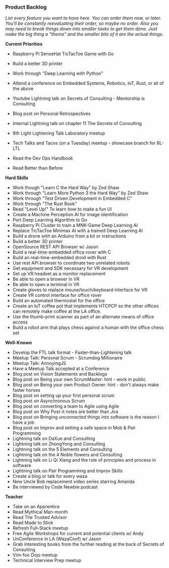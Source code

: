 ### Product Backlog

_List every feature you want to have here. You can order them now, or later. You'll be constantly reevaluating their order, so maybe no order. Also you may need to break things down into smaller tasks to get them done. Just make the big thing a "theme" and the smaller bits of it are the actual things._

__Current Priorities__
- Raspberry Pi SenseHat TicTacToe Game with Go
- Build a better 3D printer
- Work through "Deep Learning with Python"
- Attend a conference on Embedded Systems, Robotics, IoT, Rust, or all of the above

- Youtube Lightning talk on Secrets of Consulting - Mentorship is Consulting
- Blog post on Personal Retrospectives
- Internal Lightning talk on chapter 11 The Secrets of Consulting

- 8th Light Lightening Talk Laboratory meetup
- Tech Talks and Tacos (on a Tuesday) meetup - showcase branch for 8L-LTL
- Read the Dev Ops Handbook
- Read Better than Before

__Hard Skills__
- Work though "Learn C the Hard Way" by Zed Shaw
- Work through "Learn More Python 3 the Hard Way" by Zed Shaw
- Work through "Test Driven Development in Embedded C"
- Work through "The Rust Book"
- Read "Level Up!" To learn how to make a fun UI
- Create a Machine Perception AI for image identification
- Port Deep Learning Algorithm to Go
- Raspberry Pi Cluster to train a MNK-Game Deep Learning AI
- Replace TicTacToe Minimax AI with a trained Deep Learning AI
- Build a drone with an Arduino from a kit or instructions
- Build a better 3D printer
- OpenSource REST API Browser w/ Jason
- Build a real-time-embedded office rover with C
- Build an real-time-embedded droid with Rust
- Use rest API browser to coordinate two unrelated robots
- Get equipment and SDK necessary for VR development
- Set up VR headset as a monitor replacement
- Be able to open a browser in VR
- Be able to open a terminal in VR
- Create gloves to replace mouse/touch/keyboard interface for VR
- Create VR control interface for office rover
- Build an automated thermostat for the office
- Create an IoT coffee pot that implements HTCPCP so the other offices can remotely make coffee at the LA office.
- Use the thumb-print scanner as part of an alternate means of office access
- Build a robot arm that plays chess against a human with the office chess set

__Well-Known__
- Develop the FTL talk format - Faster-than-Lightening talk
- Meetup Talk: Personal Scrum - Scrumdog Millionaire
- Meetup Talk: AnnoyingJS
- Have a Meetup Talk accepted at a Conference
- Blog post on Vision Statements and Backlogs
- Blog post on Being your own ScrumMaster: hint - work in public
- Blog post on Being your own Product Owner: hint - don't always make faster horses
- Blog post on setting up your first personal scrum
- Blog post on Asynchronous Scrum
- Blog post on converting a team to Agile using Agile
- Blog post on Why Post-it notes are better than Jira
- Blog post on Bringing unconnected things into software is the reason I have a job
- Blog post on Improv and setting a safe space in Mob & Pair Programming
- Lightning talk on DaXue and Consulting
- Lightning talk on ZhongYong and Consulting
- Lightning talk on the 5 Elements and Consulting
- Lightning talk on the 4 Noble flowers and Consulting
- Lightning talk on Li Qi Xiang and the role of principles and process in software
- Lightning talk on Pair Programming and Improv Skills
- Create a blog or talk for every waza
- New Uncle Bob replacement video series starring Amanda
- Be interviewed by Code Newbie podcast

__Teacher__
- Take on an Apprentice
- Read Mythical Man-month
- Read The Trusted Advisor
- Read Made to Stick
- Refresh Full-Stack meetup
- Free Agile Workshops for current and potential clients w/ Andy
- UnConference in LA (WazaConf) w/ Jason
- Grab interesting books from the further reading at the back of Secrets of Consulting
- Vim-foo Dojo meetup
- Technical Interview Prep meetup
